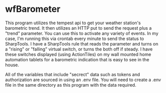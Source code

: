 # wfBarometer

This program utilizes the tempest api to get your weather station's barometric trend.  It then utilizes an HTTP put to send the request plus a "trend" parameter. You can use this to activate any variety of events.  In my case, I'm running this via crontab every minute to send the status to SharpTools.  I have a SharpTools rule that reads the parameter and turns on a "rising" or "falling" virtual switch, or turns the both off if steady.  I have these switches displayed (using ActionTiles) on my wall mounted home automation tablets for a barometric indication that is easy to see in the house.

All of the variables that include "secrect" data such as tokens and authorization are sourced in using an .env file.  You will need to create a .env file in the same directory as this program with the data required.

